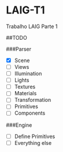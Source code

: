 # LAIG-T1
Trabalho LAIG Parte 1

##TODO

###Parser

- [x] Scene
- [ ] Views
- [ ] Illumination
- [ ] Lights
- [ ] Textures
- [ ] Materials
- [ ] Transformation
- [ ] Primitives
- [ ] Components

###Engine

- [ ] Define Primitives
- [ ] Everything else
